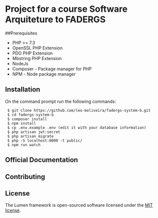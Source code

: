 # Project for a course Software Arquiteture to FADERGS


##Prerequisites
- PHP >= 7.3
- OpenSSL PHP Extension
- PDO PHP Extension
- Mbstring PHP Extension
- NodeJs
- Composer - Package manager for PHP
- NPM - Node package manager

## Installation
On the command prompt run the following commands:
```
 $ git clone https://github.com/leo-moliveira/fadergs-system-b.git
 $ cd fadergs-system-b
 $ composer install
 $ npm install
 $ cp .env.example .env (edit it with your database information)
 $ php artisan jwt:secret
 $ php artisan migrate
 $ php -S localhost:8000 -t public/
 $ npm run watch
```

## Official Documentation


## Contributing

## License

The Lumen framework is open-sourced software licensed under the [MIT license](https://opensource.org/licenses/MIT).
